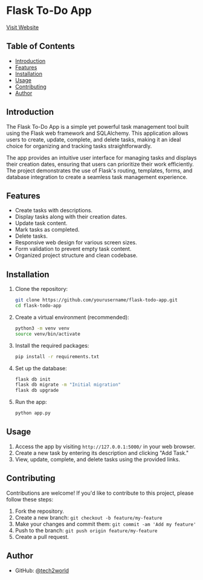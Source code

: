 # Flask To-Do App
[Visit Website](http://libra.pythonanywhere.com)
<!-- ![App Screenshot](screenshot.png) -->

## Table of Contents

- [Introduction](#introduction)
- [Features](#features)
- [Installation](#installation)
- [Usage](#usage)
- [Contributing](#contributing)
- [Author](#author)
<!-- - [License](#license) -->

## Introduction

The Flask To-Do App is a simple yet powerful task management tool built using the Flask web framework and SQLAlchemy. This application allows users to create, update, complete, and delete tasks, making it an ideal choice for organizing and tracking tasks straightforwardly.

The app provides an intuitive user interface for managing tasks and displays their creation dates, ensuring that users can prioritize their work efficiently. The project demonstrates the use of Flask's routing, templates, forms, and database integration to create a seamless task management experience.

## Features

- Create tasks with descriptions.
- Display tasks along with their creation dates.
- Update task content.
- Mark tasks as completed.
- Delete tasks.
- Responsive web design for various screen sizes.
- Form validation to prevent empty task content.
- Organized project structure and clean codebase.

## Installation

1. Clone the repository:
   ```sh
   git clone https://github.com/yourusername/flask-todo-app.git
   cd flask-todo-app
   ```

2. Create a virtual environment (recommended):
   ```sh
   python3 -m venv venv
   source venv/bin/activate
   ```

3. Install the required packages:
   ```sh
   pip install -r requirements.txt
   ```

4. Set up the database:
   ```sh
   flask db init
   flask db migrate -m "Initial migration"
   flask db upgrade
   ```

5. Run the app:
   ```sh
   python app.py
   ```

## Usage

1. Access the app by visiting `http://127.0.0.1:5000/` in your web browser.
2. Create a new task by entering its description and clicking "Add Task."
3. View, update, complete, and delete tasks using the provided links.

## Contributing

Contributions are welcome! If you'd like to contribute to this project, please follow these steps:

1. Fork the repository.
2. Create a new branch: `git checkout -b feature/my-feature`
3. Make your changes and commit them: `git commit -am 'Add my feature'`
4. Push to the branch: `git push origin feature/my-feature`
5. Create a pull request.


## Author
- GitHub: [@tech2world](https://github.com/tech2world)
